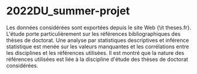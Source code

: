 # 2022DU_summer-projet

Les données considérées sont exportées depuis le site Web {\it theses.fr}. L'étude porte particulièrement sur les références bibliographiques des thèses de doctorat. Une analyse par statistiques descriptives et inférence statistique est menée sur les valeurs manquantes et les corrélations entre les disciplines et les références utilisées. Il est montré que la nature des références utilisées est liée à la discipline d'étude des thèses de doctorat considérées.
